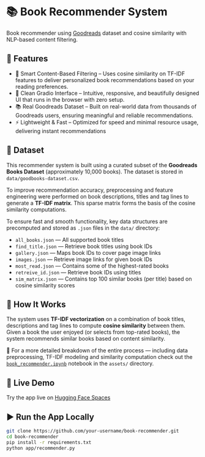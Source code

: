 # 📚 **Book Recommender System**

Book recommender using [Goodreads](https://www.goodreads.com) dataset and cosine similarity with NLP-based content filtering.

## 🚀 **Features**
- 🎯 Smart Content-Based Filtering – Uses cosine similarity on TF-IDF features to deliver personalized book recommendations based on your reading preferences.
- 🎨 Clean Gradio Interface – Intuitive, responsive, and beautifully designed UI that runs in the browser with zero setup.
- 📚 Real Goodreads Dataset – Built on real-world data from thousands of Goodreads users, ensuring meaningful and reliable recommendations.
- ⚡ Lightweight & Fast – Optimized for speed and minimal resource usage, delivering instant recommendations

## 📁 **Dataset**

This recommender system is built using a curated subset of the **Goodreads Books Dataset** (approximately 10,000 books). The dataset is stored in `data/goodbooks-dataset.csv`.

To improve recommendation accuracy, preprocessing and feature engineering were performed on book descriptions, titles and tag lines to generate a **TF-IDF matrix**. This sparse matrix forms the basis of the cosine similarity computations.

To ensure fast and smooth functionality, key data structures are precomputed and stored as `.json` files in the `data/` directory:

- `all_books.json` — All supported book titles
- `find_title.json` — Retrieve book titles using book IDs
- `gallery.json` — Maps book IDs to cover page image links
- `images.json` — Retrieve image links for given book IDs
- `most_read.json` — Contains some of the highest-rated books
- `retreive_id.json` — Retrieve book IDs using titles
- `sim_matrix.json` — Contains top 100 similar books (per title) based on cosine similarity scores

## 🧠 How It Works

The system uses **TF-IDF vectorization** on a combination of book titles, descriptions and tag lines to compute **cosine similarity** between them. Given a book the user enjoyed (or selects from top-rated books), the system recommends similar books based on content similarity.

📌 For a more detailed breakdown of the entire process — including data preprocessing, TF-IDF modeling and similarity computation check out the [`book_recommender.ipynb`](assets/book_recommender.ipynb) notebook in the `assets/` directory.

## 🔗 Live Demo

Try the app live on [Hugging Face Spaces](https://huggingface.co/spaces/mrthiuri/book_recommender)

## ▶️ Run the App Locally

```bash
git clone https://github.com/your-username/book-recommender.git
cd book-recommender
pip install -r requirements.txt
python app/recommender.py
